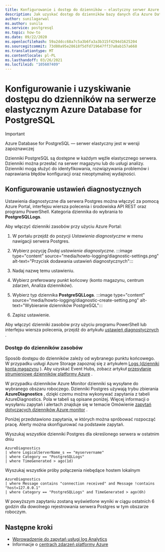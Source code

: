 ```yaml
---
title: Konfigurowanie i dostęp do dzienników — elastyczny serwer Azure Database for PostgreSQL
description: Jak uzyskać dostęp do dzienników bazy danych dla Azure Database for PostgreSQL-elastyczny serwer
author: sunilagarwal
ms.author: sunila
ms.service: postgresql
ms.topic: how-to
ms.date: 09/22/2020
ms.openlocfilehash: 59a2ddcc68a7c5a3b6fa3a3b315f4294d1625204
ms.sourcegitcommit: 73d80a95e28618f5dfd719647ff37a8ab157a668
ms.translationtype: MT
ms.contentlocale: pl-PL
ms.lasthandoff: 03/26/2021
ms.locfileid: "105607409"
---
```

# <a name="configure-and-access-logs-in-azure-database-for-postgresql---flexible-server"></a>Konfigurowanie i uzyskiwanie dostępu do dzienników na serwerze elastycznym Azure Database for PostgreSQL

> [!IMPORTANT]
> Azure Database for PostgreSQL — serwer elastyczny jest w wersji zapoznawczej

Dzienniki PostgreSQL są dostępne w każdym węźle elastycznego serwera. Dzienniki można przesłać na serwer magazynu lub do usługi analizy. Dzienniki mogą służyć do identyfikowania, rozwiązywania problemów i naprawiania błędów konfiguracji oraz nieoptymalnej wydajności.

## <a name="configure-diagnostic-settings"></a>Konfigurowanie ustawień diagnostycznych

Ustawienia diagnostyczne dla serwera Postgres można włączyć za pomocą Azure Portal, interfejsu wiersza polecenia i środowiska API REST oraz programu PowerShell. Kategoria dziennika do wybrania to **PostgreSQLLogs**.

Aby włączyć dzienniki zasobów przy użyciu Azure Portal:

1. W portalu przejdź do pozycji *Ustawienia diagnostyczne* w menu nawigacji serwera Postgres.
   
2. Wybierz pozycję *Dodaj ustawienie diagnostyczne*.
   :::image type="content" source="media/howto-logging/diagnostic-settings.png" alt-text="Przycisk dodawania ustawień diagnostycznych":::

3. Nadaj nazwę temu ustawieniu. 

4. Wybierz preferowany punkt końcowy (konto magazynu, centrum zdarzeń, Analiza dzienników). 

5. Wybierz typ dziennika **PostgreSQLLogs**.
   :::image type="content" source="media/howto-logging/diagnostic-create-setting.png" alt-text="Wybieranie dzienników PostgreSQL":::

7. Zapisz ustawienie.

Aby włączyć dzienniki zasobów przy użyciu programu PowerShell lub interfejsu wiersza polecenia, przejdź do artykułu [ustawień diagnostycznych](../../azure-monitor/essentials/diagnostic-settings.md) .

### <a name="access-resource-logs"></a>Dostęp do dzienników zasobów

Sposób dostępu do dzienników zależy od wybranego punktu końcowego. W przypadku usługi Azure Storage zapoznaj się z artykułem [Logs (dzienniki konta magazynu](../../azure-monitor/essentials/resource-logs.md#send-to-azure-storage) ). Aby uzyskać Event Hubs, zobacz artykuł [przesyłanie strumieniowe dzienników platformy Azure](../../azure-monitor/essentials/resource-logs.md#send-to-azure-event-hubs) .

W przypadku dzienników Azure Monitor dzienniki są wysyłane do wybranego obszaru roboczego. Dzienniki Postgres używają trybu zbierania **AzureDiagnostics** , dzięki czemu można wykonywać zapytania z tabeli AzureDiagnostics. Pola w tabeli są opisane poniżej. Więcej informacji o wysyłaniu zapytań i alertach znajduje się w temacie Omówienie [zapytań dotyczących dzienników Azure monitor](../../azure-monitor/logs/log-query-overview.md) .

Poniżej przedstawiono zapytania, w których można spróbować rozpocząć pracę. Alerty można skonfigurować na podstawie zapytań.

Wyszukaj wszystkie dzienniki Postgres dla określonego serwera w ostatnim dniu

```kusto
AzureDiagnostics
| where LogicalServerName_s == "myservername"
| where Category == "PostgreSQLLogs"
| where TimeGenerated > ago(1d) 
```

Wyszukaj wszystkie próby połączenia niebędące hostem lokalnym

```kusto
AzureDiagnostics
| where Message contains "connection received" and Message !contains "host=127.0.0.1"
| where Category == "PostgreSQLLogs" and TimeGenerated > ago(6h)
```

W powyższym zapytaniu zostaną wyświetlone wyniki w ciągu ostatnich 6 godzin dla dowolnego rejestrowania serwera Postgres w tym obszarze roboczym.

## <a name="next-steps"></a>Następne kroki

- [Wprowadzenie do zapytań usługi log Analytics](../../azure-monitor/logs/log-analytics-tutorial.md)
- Informacje o [centrach zdarzeń platformy Azure](../../event-hubs/event-hubs-about.md)